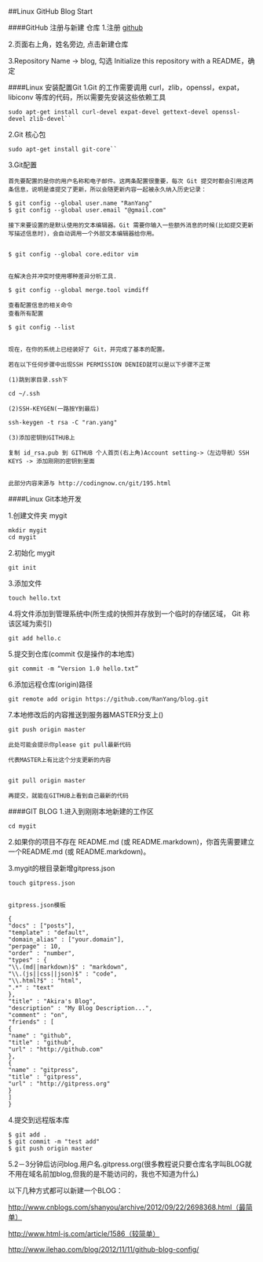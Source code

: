 ##Linux GitHub Blog Start

####GitHub 注册与新建 仓库
1.注册 [github](https://github.com/)

2.页面右上角，姓名旁边, 点击新建仓库

3.Repository Name -> blog, 勾选 Initialize this repository with a README，确定

####Linux 安装配置Git
1.Git 的工作需要调用 curl，zlib，openssl，expat，libiconv 等库的代码，所以需要先安装这些依赖工具
    
    sudo apt-get install curl-devel expat-devel gettext-devel openssl-devel zlib-devel``

2.Git 核心包
    
    sudo apt-get install git-core``

3.Git配置

    首先要配置的是你的用户名称和电子邮件。这两条配置很重要，每次 Git 提交时都会引用这两条信息，说明是谁提交了更新，所以会随更新内容一起被永久纳入历史记录：
    
    $ git config --global user.name "RanYang"
    $ git config --global user.email "@gmail.com"
    
    接下来要设置的是默认使用的文本编辑器。Git 需要你输入一些额外消息的时候(比如提交更新写描述信息时)，会自动调用一个外部文本编辑器给你用。
        
    
    $ git config --global core.editor vim
    
    
    在解决合并冲突时使用哪种差异分析工具.
    
    $ git config --global merge.tool vimdiff
    
    查看配置信息的相关命令
    查看所有配置
    
    $ git config --list
    
    
    现在，在你的系统上已经装好了 Git，并完成了基本的配置。

    若在以下任何步骤中出现SSH PERMISSION DENIED就可以是以下步骤不正常
    
    (1)跳到家目录.ssh下
    
    cd ~/.ssh
    
    (2)SSH-KEYGEN(一路按Y到最后)
    
    ssh-keygen -t rsa -C "ran.yang"
    
    (3)添加密钥到GITHUB上
    
    复制 id_rsa.pub 到 GITHUB 个人首页(右上角)Account setting->（左边导航）SSH KEYS -> 添加刚刚的密钥到里面
    
    
    此部分内容来源与 http://codingnow.cn/git/195.html
    
####Linux Git本地开发

1.创建文件夹 mygit
    
    mkdir mygit
    cd mygit
  
2.初始化 mygit
   
    git init
   
3.添加文件
    
    touch hello.txt
    
4.将文件添加到管理系统中(所生成的快照并存放到一个临时的存储区域， Git 称该区域为索引)
    
    git add hello.c
    
5.提交到仓库(commit 仅是操作的本地库)
    
    git commit -m “Version 1.0 hello.txt”
    
6.添加远程仓库(origin)路径
    
    git remote add origin https://github.com/RanYang/blog.git
    
7.本地修改后的内容推送到服务器MASTER分支上()
    
    git push origin master
    
    此处可能会提示你please git pull最新代码
    
    代表MASTER上有比这个分支更新的内容

    
    git pull origin master
    
    再提交，就能在GITHUB上看到自己最新的代码

####GIT BLOG
1.进入到刚刚本地新建的工作区
   
    cd mygit
   
2.如果你的项目不存在 README.md (或 README.markdown)，你首先需要建立一个README.md (或 README.markdown)。

3.mygit的根目录新增gitpress.json

   
    touch gitpress.json
   
    
    gitpress.json模板
   
    {
    "docs" : ["posts"],
    "template" : "default",
    "domain_alias" : ["your.domain"],
    "perpage" : 10,
    "order" : "number",
    "types" : {
    "\\.(md||markdown)$" : "markdown",
    "\\.(js||css||json)$" : "code",
    "\\.html?$" : "html",
    ".*" : "text"
    },
    "title" : "Akira's Blog",
    "description" : "My Blog Description...",
    "comment" : "on",
    "friends" : [
    {
    "name" : "github",
    "title" : "github",
    "url" : "http://github.com"
    },
    {
    "name" : "gitpress",
    "title" : "gitpress",
    "url" : "http://gitpress.org"
    }
    ]
    }

4.提交到远程版本库

    
    $ git add .
    $ git commit -m "test add"
    $ git push origin master
    
5.2－3分钟后访问blog.用户名.gitpress.org(很多教程说只要仓库名字叫BLOG就不用在域名前加blog,但我的是不能访问的，我也不知道为什么)

以下几种方式都可以新建一个BLOG：

http://www.cnblogs.com/shanyou/archive/2012/09/22/2698368.html（最简单）

http://www.html-js.com/article/1586（较简单）

http://www.ilehao.com/blog/2012/11/11/github-blog-config/

    
    
    
